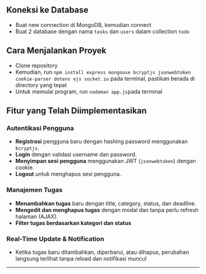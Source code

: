 ## Koneksi ke Database
- Buat new connection di MongoDB, kemudian connect
- Buat 2 database dengan nama `tasks` dan `users` dalam collection `todo`

## Cara Menjalankan Proyek
- Clone repository
- Kemudian, run `npm install express mongoose bcryptjs jsonwebtoken cookie-parser dotenv ejs socket.io` pada terminal, pastikan berada di directory yang tepat
- Untuk memulai program, run `nodeman app.js`pada terminal

## Fitur yang Telah Diimplementasikan

### **Autentikasi Pengguna**
- **Registrasi** pengguna baru dengan hashing password menggunakan `bcryptjs`.
- **Login** dengan validasi username dan password.
- **Menyimpan sesi pengguna** menggunakan JWT (`jsonwebtoken`) dengan cookie.
- **Logout** untuk menghapus sesi pengguna.

### **Manajemen Tugas**
- **Menambahkan tugas** baru dengan title, category, status, dan deadline.
- **Mengedit dan menghapus tugas** dengan modal dan tanpa perlu refresh halaman (AJAX).
- **Filter tugas berdasarkan kategori dan status** 

### **Real-Time Update & Notification**
- Ketika tugas baru ditambahkan, diperbarui, atau dihapus, perubahan langsung terlihat tanpa reload dan notifikasi muncul


---

